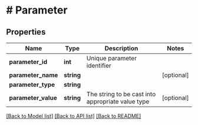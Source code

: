 # # Parameter

## Properties

Name | Type | Description | Notes
------------ | ------------- | ------------- | -------------
**parameter_id** | **int** | Unique parameter identifier |
**parameter_name** | **string** |  | [optional]
**parameter_type** | **string** |  |
**parameter_value** | **string** | The string to be cast into appropriate value type | [optional]

[[Back to Model list]](../../README.md#models) [[Back to API list]](../../README.md#endpoints) [[Back to README]](../../README.md)
